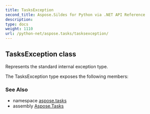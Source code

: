 ```yaml
---
title: TasksException
second_title: Aspose.Sildes for Python via .NET API Reference
description: 
type: docs
weight: 1110
url: /python-net/aspose.tasks/tasksexception/
---
```


## TasksException class

Represents the standard internal exception type.

The TasksException type exposes the following members:

### See Also

* namespace [aspose.tasks](/tasks/python-net/aspose.tasks/)
* assembly [Aspose.Tasks](/tasks/python-net/)

